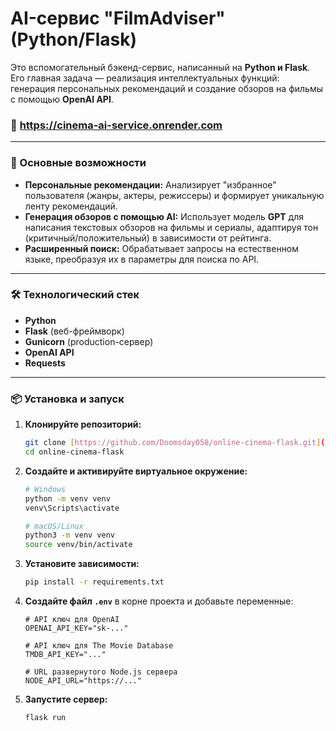 # AI-сервис "FilmAdviser" (Python/Flask)

Это вспомогательный бэкенд-сервис, написанный на **Python и Flask**. Его главная задача — реализация интеллектуальных функций: генерация персональных рекомендаций и создание обзоров на фильмы с помощью **OpenAI API**.

### 🔗 **https://cinema-ai-service.onrender.com**

---

### 🚀 Основные возможности

* **Персональные рекомендации:** Анализирует "избранное" пользователя (жанры, актеры, режиссеры) и формирует уникальную ленту рекомендаций.
* **Генерация обзоров с помощью AI:** Использует модель **GPT** для написания текстовых обзоров на фильмы и сериалы, адаптируя тон (критичный/положительный) в зависимости от рейтинга.
* **Расширенный поиск:** Обрабатывает запросы на естественном языке, преобразуя их в параметры для поиска по API.

---

### 🛠️ Технологический стек

* **Python**
* **Flask** (веб-фреймворк)
* **Gunicorn** (production-сервер)
* **OpenAI API**
* **Requests**

---

### 📦 Установка и запуск

1.  **Клонируйте репозиторий:**
    ```bash
    git clone [https://github.com/Doomsday058/online-cinema-flask.git](https://github.com/Doomsday058/online-cinema-flask.git)
    cd online-cinema-flask
    ```

2.  **Создайте и активируйте виртуальное окружение:**
    ```bash
    # Windows
    python -m venv venv
    venv\Scripts\activate

    # macOS/Linux
    python3 -m venv venv
    source venv/bin/activate
    ```

3.  **Установите зависимости:**
    ```bash
    pip install -r requirements.txt
    ```

4.  **Создайте файл `.env`** в корне проекта и добавьте переменные:
    ```
    # API ключ для OpenAI
    OPENAI_API_KEY="sk-..."

    # API ключ для The Movie Database
    TMDB_API_KEY="..."

    # URL развернутого Node.js сервера
    NODE_API_URL="https://..."
    ```

5.  **Запустите сервер:**
    ```bash
    flask run
    ```
